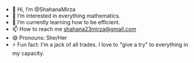 - 👋 Hi, I’m @ShahanaMirza
- 👀 I’m interested in everything mathematics.
- 🌱 I’m currently learning how to be efficient.
- 📫 How to reach me shahana23mirza@gmail.com
- 😄 Pronouns: She/Her
- ⚡ Fun fact: I'm a jack of all trades. I love to "give a try" to everything in my capacity.

<!---
ShahanaMirza/ShahanaMirza is a ✨ special ✨ repository because its `README.md` (this file) appears on your GitHub profile.
You can click the Preview link to take a look at your changes.
--->
